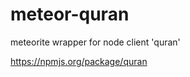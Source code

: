 meteor-quran
============

meteorite wrapper for node client 'quran'

https://npmjs.org/package/quran
